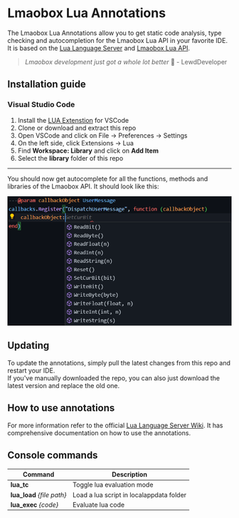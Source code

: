 # Lmaobox Lua Annotations

The Lmaobox Lua Annotations allow you to get static code analysis, type checking and autocompletion for the Lmaobox Lua API in your favorite IDE. It is based on the [Lua Language Server](https://github.com/luals/lua-language-server) and [Lmaobox Lua API](https://lmaobox.net/lua/).

> *Lmaobox development just got a whole lot better* 🧠 - LewdDeveloper

## Installation guide

### Visual Studio Code

1. Install the [LUA Extenstion](https://marketplace.visualstudio.com/items?itemName=sumneko.lua) for VSCode
2. Clone or download and extract this repo
3. Open VSCode and click on File -> Preferences -> Settings
4. On the left side, click Extensions -> Lua
5. Find **Workspace: Library** and click on **Add Item**
6. Select the **library** folder of this repo

---

You should now get autocomplete for all the functions, methods and libraries of the Lmaobox API.
It should look like this:

![Preview](.github/images/AC_Preview.png)

## Updating

To update the annotations, simply pull the latest changes from this repo and restart your IDE.\
If you've manually downloaded the repo, you can also just download the latest version and replace the old one.

## How to use annotations

For more information refer to the official  [Lua Language Server Wiki](https://luals.github.io/).
It has comprehensive documentation on how to use the annotations.

## Console commands

| Command | Description |
| - | - |
| **lua_tc** | Toggle lua evaluation mode |
| **lua_load** *{file path}* | Load a lua script in localappdata folder |
| **lua_exec** *{code}* | Evaluate lua code |

